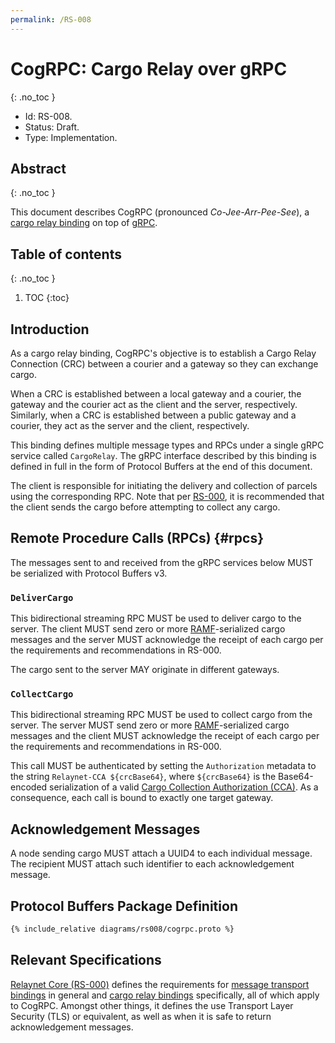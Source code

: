 ```yaml
---
permalink: /RS-008
---
```

# CogRPC: Cargo Relay over gRPC
{: .no_toc }

- Id: RS-008.
- Status: Draft.
- Type: Implementation.

## Abstract
{: .no_toc }

This document describes CogRPC (pronounced _Co-Jee-Arr-Pee-See_), a [cargo relay binding](rs000-core.md#cargo-relay-binding) on top of [gRPC](https://grpc.io/).

## Table of contents
{: .no_toc }

1. TOC
{:toc}

## Introduction

As a cargo relay binding, CogRPC's objective is to establish a Cargo Relay Connection (CRC) between a courier and a gateway so they can exchange cargo.

When a CRC is established between a local gateway and a courier, the gateway and the courier act as the client and the server, respectively. Similarly, when a CRC is established between a public gateway and a courier, they act as the server and the client, respectively.

This binding defines multiple message types and RPCs under a single gRPC service called `CargoRelay`. The gRPC interface described by this binding is defined in full in the form of Protocol Buffers at the end of this document.
 
The client is responsible for initiating the delivery and collection of parcels using the corresponding RPC. Note that per [RS-000](./rs000-core.md), it is recommended that the client sends the cargo before attempting to collect any cargo.

## Remote Procedure Calls (RPCs) {#rpcs}

The messages sent to and received from the gRPC services below MUST be serialized with Protocol Buffers v3.

### `DeliverCargo`

This bidirectional streaming RPC MUST be used to deliver cargo to the server. The client MUST send zero or more [RAMF](rs001-ramf.md)-serialized cargo messages and the server MUST acknowledge the receipt of each cargo per the requirements and recommendations in RS-000.

The cargo sent to the server MAY originate in different gateways.

### `CollectCargo`

This bidirectional streaming RPC MUST be used to collect cargo from the server. The server MUST send zero or more [RAMF](rs001-ramf.md)-serialized cargo messages and the client MUST acknowledge the receipt of each cargo per the requirements and recommendations in RS-000.

This call MUST be authenticated by setting the `Authorization` metadata to the string `Relaynet-CCA ${crcBase64}`, where `${crcBase64}` is the Base64-encoded serialization of a valid [Cargo Collection Authorization (CCA)](./rs000-core.md#cca). As a consequence, each call is bound to exactly one target gateway.

## Acknowledgement Messages

A node sending cargo MUST attach a UUID4 to each individual message. The recipient MUST attach such identifier to each acknowledgement message.

## Protocol Buffers Package Definition

```proto
{% include_relative diagrams/rs008/cogrpc.proto %}
```

## Relevant Specifications

[Relaynet Core (RS-000)](rs000-core.md) defines the requirements for [message transport bindings](rs000-core.md#message-transport-bindings) in general and [cargo relay bindings](rs000-core.md#cargo-relay-binding) specifically, all of which apply to CogRPC. Amongst other things, it defines the use Transport Layer Security (TLS) or equivalent, as well as when it is safe to return acknowledgement messages.
